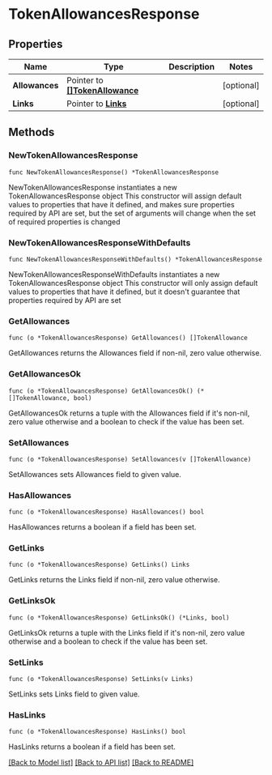 # TokenAllowancesResponse

## Properties

Name | Type | Description | Notes
------------ | ------------- | ------------- | -------------
**Allowances** | Pointer to [**[]TokenAllowance**](TokenAllowance.md) |  | [optional] 
**Links** | Pointer to [**Links**](Links.md) |  | [optional] 

## Methods

### NewTokenAllowancesResponse

`func NewTokenAllowancesResponse() *TokenAllowancesResponse`

NewTokenAllowancesResponse instantiates a new TokenAllowancesResponse object
This constructor will assign default values to properties that have it defined,
and makes sure properties required by API are set, but the set of arguments
will change when the set of required properties is changed

### NewTokenAllowancesResponseWithDefaults

`func NewTokenAllowancesResponseWithDefaults() *TokenAllowancesResponse`

NewTokenAllowancesResponseWithDefaults instantiates a new TokenAllowancesResponse object
This constructor will only assign default values to properties that have it defined,
but it doesn't guarantee that properties required by API are set

### GetAllowances

`func (o *TokenAllowancesResponse) GetAllowances() []TokenAllowance`

GetAllowances returns the Allowances field if non-nil, zero value otherwise.

### GetAllowancesOk

`func (o *TokenAllowancesResponse) GetAllowancesOk() (*[]TokenAllowance, bool)`

GetAllowancesOk returns a tuple with the Allowances field if it's non-nil, zero value otherwise
and a boolean to check if the value has been set.

### SetAllowances

`func (o *TokenAllowancesResponse) SetAllowances(v []TokenAllowance)`

SetAllowances sets Allowances field to given value.

### HasAllowances

`func (o *TokenAllowancesResponse) HasAllowances() bool`

HasAllowances returns a boolean if a field has been set.

### GetLinks

`func (o *TokenAllowancesResponse) GetLinks() Links`

GetLinks returns the Links field if non-nil, zero value otherwise.

### GetLinksOk

`func (o *TokenAllowancesResponse) GetLinksOk() (*Links, bool)`

GetLinksOk returns a tuple with the Links field if it's non-nil, zero value otherwise
and a boolean to check if the value has been set.

### SetLinks

`func (o *TokenAllowancesResponse) SetLinks(v Links)`

SetLinks sets Links field to given value.

### HasLinks

`func (o *TokenAllowancesResponse) HasLinks() bool`

HasLinks returns a boolean if a field has been set.


[[Back to Model list]](../README.md#documentation-for-models) [[Back to API list]](../README.md#documentation-for-api-endpoints) [[Back to README]](../README.md)


